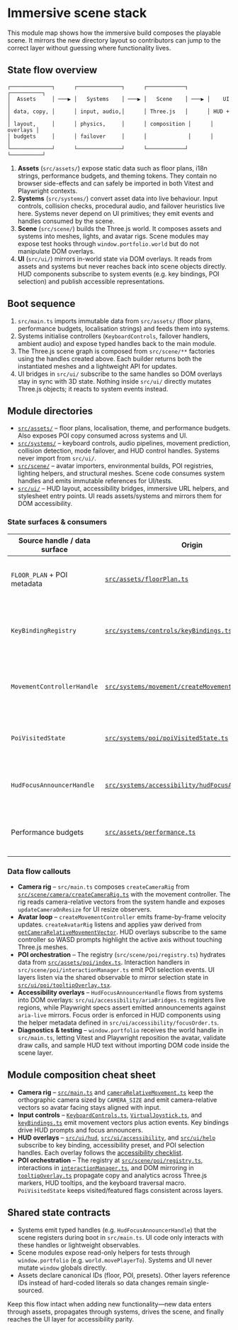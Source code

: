 # Immersive scene stack

This module map shows how the immersive build composes the playable scene.
It mirrors the new directory layout so contributors can jump to the correct
layer without guessing where functionality lives.

## State flow overview

```
┌─────────────┐      ┌──────────────┐      ┌────────────┐      ┌──────────┐
│  Assets     │ ───▶ │   Systems    │ ───▶ │   Scene    │ ───▶ │    UI    │
│ data, copy, │      │ input, audio,│      │ Three.js   │      │ HUD +    │
│ layout,     │      │ physics,     │      │ composition │      │ overlays │
│ budgets     │      │ failover     │      │             │      │          │
└─────────────┘      └──────────────┘      └────────────┘      └──────────┘
```

1. **Assets** (`src/assets/`) expose static data such as floor plans, i18n
   strings, performance budgets, and theming tokens. They contain no browser
   side-effects and can safely be imported in both Vitest and Playwright
   contexts.
2. **Systems** (`src/systems/`) convert asset data into live behaviour. Input
   controls, collision checks, procedural audio, and failover heuristics live
   here. Systems never depend on UI primitives; they emit events and handles
   consumed by the scene.
3. **Scene** (`src/scene/`) builds the Three.js world. It composes assets and
   systems into meshes, lights, and avatar rigs. Scene modules may expose test
   hooks through `window.portfolio.world` but do not manipulate DOM overlays.
4. **UI** (`src/ui/`) mirrors in-world state via DOM overlays. It reads from
   assets and systems but never reaches back into scene objects directly. HUD
   components subscribe to system events (e.g. key bindings, POI selection) and
   publish accessible representations.

## Boot sequence

1. `src/main.ts` imports immutable data from `src/assets/` (floor plans,
   performance budgets, localisation strings) and feeds them into systems.
2. Systems initialise controllers (`KeyboardControls`, failover handlers,
   ambient audio) and expose typed handles back to the main module.
3. The Three.js scene graph is composed from `src/scene/**` factories using the
   handles created above. Each builder returns both the instantiated meshes and
   a lightweight API for updates.
4. UI bridges in `src/ui/` subscribe to the same handles so DOM overlays stay in
   sync with 3D state. Nothing inside `src/ui/` directly mutates Three.js
   objects; it reacts to system events instead.

## Module directories

- [`src/assets/`](../../src/assets/) – floor plans, localisation, theme, and
  performance budgets. Also exposes POI copy consumed across systems and UI.
- [`src/systems/`](../../src/systems/) – keyboard controls, audio pipelines,
  movement prediction, collision detection, mode failover, and HUD control
  handles. Systems never import from `src/ui/`.
- [`src/scene/`](../../src/scene/) – avatar importers, environmental builds,
  POI registries, lighting helpers, and structural meshes. Scene code consumes
  system handles and emits immutable references for UI/tests.
- [`src/ui/`](../../src/ui/) – HUD layout, accessibility bridges, immersive URL
  helpers, and stylesheet entry points. UI reads assets/systems and mirrors
  them for DOM accessibility.

### State surfaces & consumers

| Source handle / data surface | Origin                                                         | Consumed by                                                                                     | Notes |
| ---------------------------- | -------------------------------------------------------------- | ------------------------------------------------------------------------------------------------ | ----- |
| `FLOOR_PLAN` + POI metadata  | [`src/assets/floorPlan.ts`](../../src/assets/floorPlan.ts)     | Scene POI builders, keyboard traversal macro, HUD tooltip overlay                                | Canonical IDs power collision bounds and DOM aria-label text. |
| `KeyBindingRegistry`         | [`src/systems/controls/keyBindings.ts`](../../src/systems/controls/keyBindings.ts) | HUD legend (`src/ui/hud/movementLegend.tsx`), help modal, Playwright macro                       | Emits observable binding changes so overlays update instantly. |
| `MovementControllerHandle`   | [`src/systems/movement/createMovementController.ts`](../../src/systems/movement/createMovementController.ts) | Scene avatar rig (`src/scene/avatar/createAvatarRig.ts`), debug helpers on `window.portfolio.world` | Provides camera-relative vectors and collision-clamped positions. |
| `PoiVisitedState`            | [`src/systems/poi/poiVisitedState.ts`](../../src/systems/poi/poiVisitedState.ts) | Scene halo/material toggles, DOM overlay badges, accessibility announcers                        | Persists visited state between HUD and Three.js meshes. |
| `HudFocusAnnouncerHandle`    | [`src/systems/accessibility/hudFocusAnnouncer.ts`](../../src/systems/accessibility/hudFocusAnnouncer.ts) | HUD overlays, subtitles bridge, Playwright assertions                                            | Centralises live-region announcements and aria-live priorities. |
| Performance budgets          | [`src/assets/performance.ts`](../../src/assets/performance.ts) | Vitest assertions (`src/tests/performanceBudget.test.ts`), Playwright diff budget, docs          | Keeps render metrics and screenshot tolerances in sync. |

### Data flow callouts

- **Camera rig** – `src/main.ts` composes `createCameraRig` from
  [`src/scene/camera/createCameraRig.ts`](../../src/scene/camera/createCameraRig.ts)
  with the movement controller. The rig reads camera-relative vectors from the
  system handle and exposes `updateCameraOnResize` for UI resize observers.
- **Avatar loop** – `createMovementController` emits frame-by-frame velocity
  updates. `createAvatarRig` listens and applies yaw derived from
  [`getCameraRelativeMovementVector`](../../src/systems/movement/facing.ts).
  HUD overlays subscribe to the same controller so WASD prompts highlight the
  active axis without touching Three.js meshes.
- **POI orchestration** – The registry
  (`src/scene/poi/registry.ts`) hydrates data from
  [`src/assets/poi/index.ts`](../../src/assets/poi/index.ts). Interaction
  handlers in `src/scene/poi/interactionManager.ts` emit POI selection events.
  UI layers listen via the shared observable to mirror selection state in
  [`src/ui/poi/tooltipOverlay.tsx`](../../src/ui/poi/tooltipOverlay.tsx).
- **Accessibility overlays** – `HudFocusAnnouncerHandle` flows from systems
  into DOM overlays: `src/ui/accessibility/ariaBridges.ts` registers live
  regions, while Playwright specs assert emitted announcements against
  `aria-live` mirrors. Focus order is enforced in HUD components using the
  helper metadata defined in `src/ui/accessibility/focusOrder.ts`.
- **Diagnostics & testing** – `window.portfolio` receives the world handle in
  `src/main.ts`, letting Vitest and Playwright reposition the avatar, validate
  draw calls, and sample HUD text without importing DOM code inside the scene
  layer.

## Module composition cheat sheet

- **Camera rig** – [`src/main.ts`](../../src/main.ts) and
  [`cameraRelativeMovement.ts`](../../src/systems/movement/cameraRelativeMovement.ts)
  keep the orthographic camera sized by `CAMERA_SIZE` and emit camera-relative
  vectors so avatar facing stays aligned with input.
- **Input controls** –
  [`KeyboardControls.ts`](../../src/systems/controls/KeyboardControls.ts),
  [`VirtualJoystick.ts`](../../src/systems/controls/VirtualJoystick.ts), and
  [`keyBindings.ts`](../../src/systems/controls/keyBindings.ts) emit movement
  vectors plus action events. Key bindings drive HUD prompts and focus
  announcers.
- **HUD overlays** – [`src/ui/hud`](../../src/ui/hud),
  [`src/ui/accessibility`](../../src/ui/accessibility), and
  [`src/ui/help`](../../src/ui/help) subscribe to key binding, accessibility
  preset, and POI selection handles. Each overlay follows the
  [accessibility checklist](../guides/accessibility-overlays.md).
- **POI orchestration** – The registry at
  [`src/scene/poi/registry.ts`](../../src/scene/poi/registry.ts), interactions in
  [`interactionManager.ts`](../../src/scene/poi/interactionManager.ts), and DOM
  mirroring in [`tooltipOverlay.ts`](../../src/scene/poi/tooltipOverlay.ts)
  propagate copy and analytics across Three.js markers, HUD tooltips, and the
  keyboard traversal macro. `PoiVisitedState` keeps visited/featured flags
  consistent across layers.

## Shared state contracts

- Systems emit typed handles (e.g. `HudFocusAnnouncerHandle`) that the scene
  registers during boot in `src/main.ts`. UI code only interacts with these
  handles or lightweight observables.
- Scene modules expose read-only helpers for tests through `window.portfolio`
  (e.g. `world.movePlayerTo`). Systems and UI never mutate `window` globals
  directly.
- Assets declare canonical IDs (floor, POI, presets). Other layers reference
  IDs instead of hard-coded literals so data changes remain single-sourced.

Keep this flow intact when adding new functionality—new data enters through
assets, propagates through systems, drives the scene, and finally reaches the
UI layer for accessibility parity.
